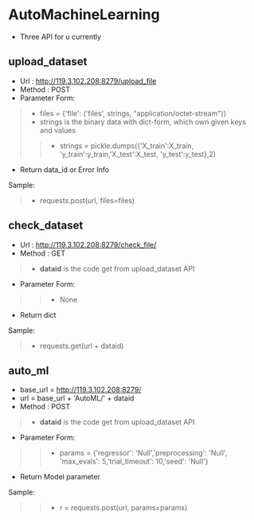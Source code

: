 # AutoMachineLearning


* Three API for u currently

## upload_dataset
* Url : http://119.3.102.208:8279/upload_file
* Method : POST
* Parameter Form:
> * files = {'file': ('files', strings, "application/octet-stream")}
> * strings is the binary data with dict-form, which own given keys and values
>> * strings = pickle.dumps({'X_train':X_train, 'y_train':y_train,'X_test':X_test, 'y_test':y_test},2)
* Return data_id  or Error Info


Sample:     
> * requests.post(url, files=files)




## check_dataset

* Url : http://119.3.102.208:8279/check_file/
* Method : GET
> * **dataid** is the code get from upload_dataset API
* Parameter Form:
>> * None

* Return dict

Sample:
> * requests.get(url + dataid)


## auto_ml

* base_url = http://119.3.102.208:8279/
* url = base_url  + 'AutoML/' + dataid
* Method : POST
> * **dataid**  is the code get from upload_dataset API
* Parameter Form:
>> * params = {'regressor': 'Null','preprocessing': 'Null', 'max_evals': 5,'trial_timeout': 10,'seed': 'Null'}
* Return Model parameter


Sample:
>> * r = requests.post(url, params=params)






